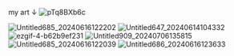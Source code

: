 my art ↓
![pTq8BXb6c](https://github.com/user-attachments/assets/3e89f81c-09ca-4c19-9616-ea8ce507e64c)

![Untitled685_20240616122202](https://github.com/user-attachments/assets/21e5c9c9-feee-44a0-8724-662f420386d6) ![Untitled647_20240614104332](https://github.com/user-attachments/assets/bf7ad3fa-7c79-44c1-ad8f-8b5db5396e21) ![ezgif-4-b62b9ef231](https://github.com/user-attachments/assets/6378cecf-69e7-402f-aa1e-d895a710e249) ![Untitled909_20240706135815](https://github.com/user-attachments/assets/52498c2f-30aa-4694-b10f-19dbc1c1c905) ![Untitled685_20240616122039](https://github.com/user-attachments/assets/b54fb646-a85e-4a5b-9838-3c62a9b2219f) ![Untitled686_20240616123633](https://github.com/user-attachments/assets/526ba872-ddf9-426b-8c64-acabafd43b0f)
